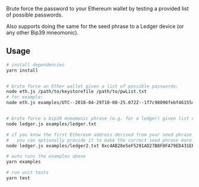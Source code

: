 Brute force the password to your Ethereum wallet by testing a provided list of possible passwords.

Also supports doing the same for the seed phrase to a Ledger device (or any other Bip39 mneomonic).

## Usage

````bash
# install dependencies
yarn install


# brute force an Ether wallet given a list of possible passwords:
node eth.js /path/to/keystorefile /path/to/pwList.txt
# for example:
node eth.js examples/UTC--2018-04-29T10-08-25.072Z--1f7c98090febf46155496a370002a10af7eb6766 examples/eth.txt


# brute force a bip39 mneomonic phrase (e.g. for a ledger) given list of possible phrases:
node ledger.js examples/ledger.txt

# if you know the first Ethereum address derived from your seed phrase
#   you can optionally provide it to make the correct seed phrase more clear in the output:
node ledger.js examples/ledger2.txt 0xc4AB28e5eF5291AD27B8F0FA79ED431EFcd2cDA3 
````


````bash
# auto runs the examples above
yarn examples

# run unit tests
yarn test
````
